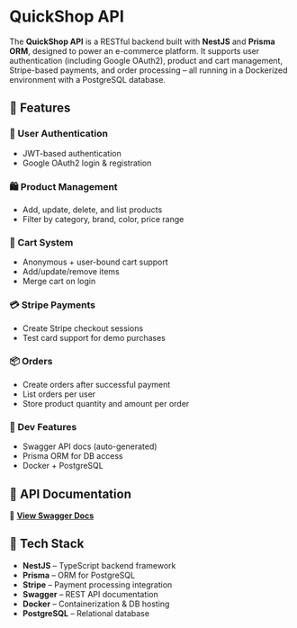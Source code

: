 # QuickShop API

The **QuickShop API** is a RESTful backend built with **NestJS** and **Prisma ORM**, designed to power an e-commerce platform. It supports user authentication (including Google OAuth2), product and cart management, Stripe-based payments, and order processing – all running in a Dockerized environment with a PostgreSQL database.

## 🚀 Features

### 👤 User Authentication
- JWT-based authentication
- Google OAuth2 login & registration

### 🛍️ Product Management
- Add, update, delete, and list products
- Filter by category, brand, color, price range

### 🛒 Cart System
- Anonymous + user-bound cart support
- Add/update/remove items
- Merge cart on login

### 💳 Stripe Payments
- Create Stripe checkout sessions
- Test card support for demo purchases

### 📦 Orders
- Create orders after successful payment
- List orders per user
- Store product quantity and amount per order

### 🧰 Dev Features
- Swagger API docs (auto-generated)
- Prisma ORM for DB access
- Docker + PostgreSQL

## 📄 API Documentation

🔗 [**View Swagger Docs**](https://quickshopapi-844fd64d6465.herokuapp.com/api)

## 🧱 Tech Stack

- **NestJS** – TypeScript backend framework
- **Prisma** – ORM for PostgreSQL
- **Stripe** – Payment processing integration
- **Swagger** – REST API documentation
- **Docker** – Containerization & DB hosting
- **PostgreSQL** – Relational database
